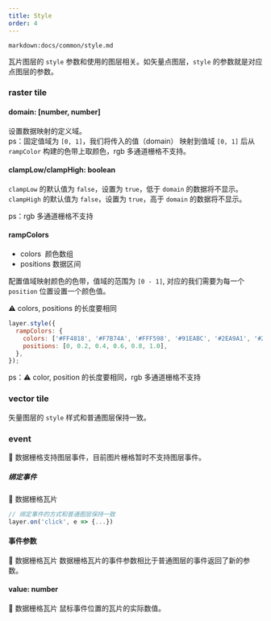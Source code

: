 ```yaml
---
title: Style
order: 4
---
```


`markdown:docs/common/style.md`

瓦片图层的 `style` 参数和使用的图层相关。如矢量点图层，`style` 的参数就是对应点图层的参数。

### raster tile

#### domain: [number, number]

设置数据映射的定义域。  
ps：固定值域为 `[0, 1]`，我们将传入的值（domain） 映射到值域 `[0, 1]` 后从 `rampColor` 构建的色带上取颜色，rgb 多通道栅格不支持。

#### clampLow/clampHigh: boolean

`clampLow` 的默认值为 `false`，设置为 `true`，低于 `domain` 的数据将不显示。  
`clampHigh` 的默认值为 `false`，设置为 `true`，高于 `domain` 的数据将不显示。

ps：rgb 多通道栅格不支持

#### rampColors

- colors  颜色数组
- positions 数据区间

配置值域映射颜色的色带，值域的范围为 `[0 - 1]`, 对应的我们需要为每一个 `position` 位置设置一个颜色值。

⚠️ colors, positions 的长度要相同

```javascript
layer.style({
  rampColors: {
    colors: ['#FF4818', '#F7B74A', '#FFF598', '#91EABC', '#2EA9A1', '#206C7C'],
    positions: [0, 0.2, 0.4, 0.6, 0.8, 1.0],
  },
});
```

ps：⚠️ color, position 的长度要相同，rgb 多通道栅格不支持

### vector tile

矢量图层的 `style` 样式和普通图层保持一致。
### event

🌟 数据栅格支持图层事件，目前图片栅格暂时不支持图层事件。

##### 绑定事件

🌟 数据栅格瓦片

```javascript
// 绑定事件的方式和普通图层保持一致
layer.on('click', e => {...})
```

#### 事件参数

🌟 数据栅格瓦片
数据栅格瓦片的事件参数相比于普通图层的事件返回了新的参数。

#### value: number

🌟 数据栅格瓦片
鼠标事件位置的瓦片的实际数值。
